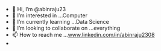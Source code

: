- 👋 Hi, I’m @abinraju23
- 👀 I’m interested in ...Computer
- 🌱 I’m currently learning ...Data Science
- 💞️ I’m looking to collaborate on ...everything
- 📫 How to reach me ...www.linkedin.com/in/abinraju2308
- 

<!---
abinraju23/abinraju23 is a ✨ special ✨ repository because its `README.md` (this file) appears on your GitHub profile.
You can click the Preview link to take a look at your changes.
--->
